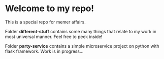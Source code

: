 # Welcome to my repo!
This is a special repo for memer affairs.

Folder **different-stuff** contains some many things that relate to my work in most universal manner. Feel free to peek inside!

Folder **party-service** contains a simple microservice project on python with flask framework. Work is in progress...

